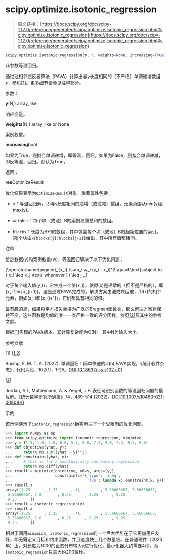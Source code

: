 # scipy.optimize.isotonic_regression

> 原文链接：[https://docs.scipy.org/doc/scipy-1.12.0/reference/generated/scipy.optimize.isotonic_regression.html#scipy.optimize.isotonic_regression](https://docs.scipy.org/doc/scipy-1.12.0/reference/generated/scipy.optimize.isotonic_regression.html#scipy.optimize.isotonic_regression)

```py
scipy.optimize.isotonic_regression(y, *, weights=None, increasing=True)
```

非参数等温回归。

通过池相邻违反者算法（PAVA）计算出与*y*长度相同的（不严格）单调递增数组*x*，参见[[1]](#rddcb72c1ad4d-1)。更多细节请参见注释部分。

参数：

**y**(N,) array_like

响应变量。

**weights**(N,) array_like or None

案例权重。

**increasing**bool

如果为True，则拟合单调递增，即等温，回归。如果为False，则拟合单调递减，即反等温，回归。默认为True。

返回：

**res**OptimizeResult

优化结果表示为`OptimizeResult`对象。重要属性包括：

+   `x`：等温回归解，即与y长度相同的递增（或递减）数组，元素范围从min(y)到max(y)。

+   `weights`：每个块（或池）B的案例权重总和的数组。

+   `blocks`：长度为B+1的数组，其中包含每个块（或池）B的起始位置的索引。第j个块由`x[blocks[j]:blocks[j+1]]`给出，其中所有值都相同。

注释

给定数据\(y\)和案例权重\(w\)，等温回归解决了以下优化问题：

\[\operatorname{argmin}_{x_i} \sum_i w_i (y_i - x_i)^2 \quad \text{subject to } x_i \leq x_j \text{ whenever } i \leq j \,.\]

对于每个输入值\(y_i\)，它生成一个值\(x_i\)，使得\(x\)是递增的（但不是严格的），即\(x_i \leq x_{i+1}\)。这是通过PAVA完成的。解决方案由池或块组成，即\(x\)的相邻元素，例如\(x_i\)和\(x_{i+1}\)，它们都具有相同的值。

最有趣的是，如果将平方损失替换为广泛的Bregman函数类，那么解决方案将保持不变，这些函数是均值的唯一一类严格一致的评分函数，参见[[2]](#rddcb72c1ad4d-2)及其中的参考文献。

根据[[1]](#rddcb72c1ad4d-1)实现的PAVA版本，其计算复杂度为O(N)，其中N为输入大小。

参考文献

[1] ([1](#id1),[2](#id3))

Busing, F. M. T. A. (2022). 单调回归：简单快速的O(n) PAVA实现。《统计软件杂志》，代码片段，102(1)，1-25。[DOI:10.18637/jss.v102.c01](https://doi.org/10.18637/jss.v102.c01)

[[2](#id2)]

Jordan, A.I., Mühlemann, A. & Ziegel, J.F. 表征可识别函数的等温回归问题的最优解。《统计数学研究所通报》74，489-514 (2022)。[DOI:10.1007/s10463-021-00808-0](https://doi.org/10.1007/s10463-021-00808-0)

示例

该示例演示了`isotonic_regression`确实解决了一个受限制的优化问题。

```py
>>> import numpy as np
>>> from scipy.optimize import isotonic_regression, minimize
>>> y = [1.5, 1.0, 4.0, 6.0, 5.7, 5.0, 7.8, 9.0, 7.5, 9.5, 9.0]
>>> def objective(yhat, y):
...     return np.sum((yhat - y)**2)
>>> def constraint(yhat, y):
...     # This is for a monotonically increasing regression.
...     return np.diff(yhat)
>>> result = minimize(objective, x0=y, args=(y,),
...                   constraints=[{'type': 'ineq',
...                                 'fun': lambda x: constraint(x, y)}])
>>> result.x
array([1.25      , 1.25      , 4\.        , 5.56666667, 5.56666667,
 5.56666667, 7.8       , 8.25      , 8.25      , 9.25      ,
 9.25      ])
>>> result = isotonic_regression(y)
>>> result.x
array([1.25      , 1.25      , 4\.        , 5.56666667, 5.56666667,
 5.56666667, 7.8       , 8.25      , 8.25      , 9.25      ,
 9.25      ]) 
```

相对于调用`minimize`，`isotonic_regression`的一个巨大优势在于它更加用户友好，即无需定义目标和约束函数，并且速度快上几个数量级。在普通硬件（2023年）上，对长度为1000的正态分布输入y进行优化，最小化器大约需要4秒，而`isotonic_regression`只需大约200微秒。
